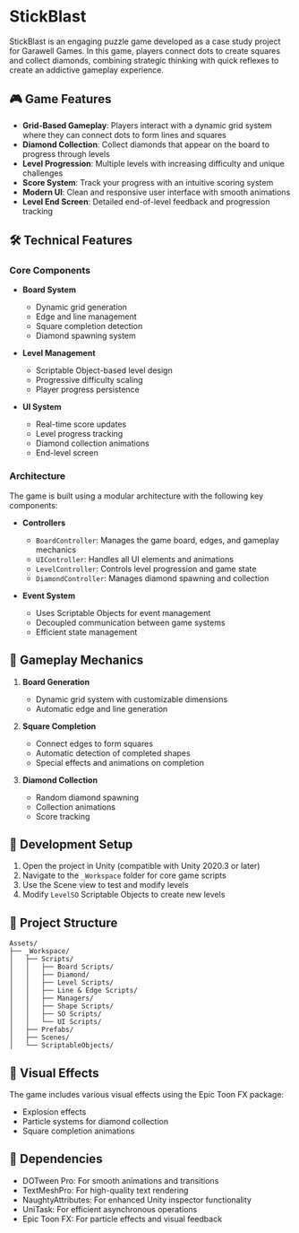 # StickBlast

StickBlast is an engaging puzzle game developed as a case study project for Garawell Games. In this game, players connect dots to create squares and collect diamonds, combining strategic thinking with quick reflexes to create an addictive gameplay experience.

## 🎮 Game Features

- **Grid-Based Gameplay**: Players interact with a dynamic grid system where they can connect dots to form lines and squares
- **Diamond Collection**: Collect diamonds that appear on the board to progress through levels
- **Level Progression**: Multiple levels with increasing difficulty and unique challenges
- **Score System**: Track your progress with an intuitive scoring system
- **Modern UI**: Clean and responsive user interface with smooth animations
- **Level End Screen**: Detailed end-of-level feedback and progression tracking

## 🛠 Technical Features

### Core Components

- **Board System**
  - Dynamic grid generation
  - Edge and line management
  - Square completion detection
  - Diamond spawning system

- **Level Management**
  - Scriptable Object-based level design
  - Progressive difficulty scaling
  - Player progress persistence

- **UI System**
  - Real-time score updates
  - Level progress tracking
  - Diamond collection animations
  - End-level screen

### Architecture

The game is built using a modular architecture with the following key components:

- **Controllers**
  - `BoardController`: Manages the game board, edges, and gameplay mechanics
  - `UIController`: Handles all UI elements and animations
  - `LevelController`: Controls level progression and game state
  - `DiamondController`: Manages diamond spawning and collection

- **Event System**
  - Uses Scriptable Objects for event management
  - Decoupled communication between game systems
  - Efficient state management

## 🎯 Gameplay Mechanics

1. **Board Generation**
   - Dynamic grid system with customizable dimensions
   - Automatic edge and line generation

2. **Square Completion**
   - Connect edges to form squares
   - Automatic detection of completed shapes
   - Special effects and animations on completion

3. **Diamond Collection**
   - Random diamond spawning
   - Collection animations
   - Score tracking

## 🔧 Development Setup

1. Open the project in Unity (compatible with Unity 2020.3 or later)
2. Navigate to the `_Workspace` folder for core game scripts
3. Use the Scene view to test and modify levels
4. Modify `LevelSO` Scriptable Objects to create new levels

## 📁 Project Structure

```
Assets/
├── _Workspace/
│   ├── Scripts/
│   │   ├── Board Scripts/
│   │   ├── Diamond/
│   │   ├── Level Scripts/
│   │   ├── Line & Edge Scripts/
│   │   ├── Managers/
│   │   ├── Shape Scripts/
│   │   ├── SO Scripts/
│   │   └── UI Scripts/
│   ├── Prefabs/
│   ├── Scenes/
│   └── ScriptableObjects/
```

## 🎨 Visual Effects

The game includes various visual effects using the Epic Toon FX package:
- Explosion effects
- Particle systems for diamond collection
- Square completion animations

## 📝 Dependencies

- DOTween Pro: For smooth animations and transitions
- TextMeshPro: For high-quality text rendering
- NaughtyAttributes: For enhanced Unity inspector functionality
- UniTask: For efficient asynchronous operations
- Epic Toon FX: For particle effects and visual feedback 